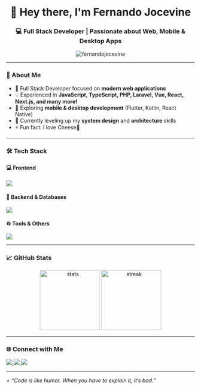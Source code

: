 <h1 align="center">👋 Hey there, I'm Fernando Jocevine</h1>
<h3 align="center">💻 Full Stack Developer | Passionate about Web, Mobile & Desktop Apps</h3>

<p align="center">
  <img src="https://komarev.com/ghpvc/?username=fernandojocevine&label=Profile%20views&color=0e75b6&style=flat" alt="fernandojocevine" />
</p>

---

### 🧠 About Me  
- 🚀 Full Stack Developer focused on **modern web applications**  
- 💡 Experienced in **JavaScript, TypeScript, PHP, Laravel, Vue, React, Next.js, and many more!**  
- 🧩 Exploring **mobile & desktop development** (Flutter, Kotlin, React Native)  
- 🌱 Currently leveling up my **system design** and **architecture** skills  
- ⚡ Fun fact: I love Cheese🧀  

---

### 🛠️ Tech Stack  

#### 💻 Frontend  
<p align="left">
  <img src="https://skillicons.dev/icons?i=html,css,js,ts,vue,react,next,tailwind,bootstrap" />
</p>

#### 🧰 Backend & Databases  
<p align="left">
  <img src="https://skillicons.dev/icons?i=php,laravel,nodejs,express,mysql,postgres,mongodb" />
</p>

#### ⚙️ Tools & Others  
<p align="left">
  <img src="https://skillicons.dev/icons?i=git,github,vscode,postman" />
</p>

---

### 📈 GitHub Stats  
<p align="center">
  <img src="https://github-readme-stats.vercel.app/api?username=fernandojocevine&show_icons=true&theme=tokyonight" alt="stats" height="160" />
  <img src="https://github-readme-streak-stats.herokuapp.com/?user=fernandojocevine&theme=tokyonight" alt="streak" height="160" />
</p>

---

### 🌐 Connect with Me  
<p align="left">
  <a href="mailto:fernandojocevine.work@gmail.com">
    <img src="https://img.shields.io/badge/Gmail-%23EA4335?style=for-the-badge&logo=gmail&logoColor=white" />
  </a>
  <a href="https://www.linkedin.com/in/fernando-jocevine-2111b624a/">
    <img src="https://img.shields.io/badge/LinkedIn-%230A66C2?style=for-the-badge&logo=linkedin&logoColor=white" />
  </a>
  <a href="https://github.com/melonsalju">
    <img src="https://img.shields.io/badge/GitHub-%23181717?style=for-the-badge&logo=github&logoColor=white" />
  </a>
</p>

---

⭐️ *“Code is like humor. When you have to explain it, it’s bad.”*  
